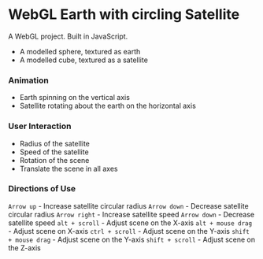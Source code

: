 WebGL Earth with circling Satellite
===================================

A WebGL project. Built in JavaScript.

 - A modelled sphere, textured as earth
 - A modelled cube, textured as a satellite

### Animation
 - Earth spinning on the vertical axis
 - Satellite rotating about the earth on the horizontal axis

### User Interaction
 - Radius of the satellite
 - Speed of the satellite
 - Rotation of the scene
 - Translate the scene in all axes

### Directions of Use
`Arrow up` - Increase satellite circular radius
`Arrow down` - Decrease satellite circular radius
`Arrow right` - Increase satellite speed
`Arrow down` - Decrease satellite speed
`alt + scroll` - Adjust scene on the X-axis
`alt + mouse drag` - Adjust scene on X-axis
`ctrl + scroll` - Adjust scene on the Y-axis
`shift + mouse drag` - Adjust scene on the Y-axis
`shift + scroll` - Adjust scene on the Z-axis